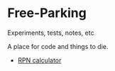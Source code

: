 # Free-Parking

Experiments, tests, notes, etc

A place for code and things to die.

* [RPN calculator](https://repl.it/D3eA/37)


